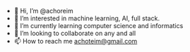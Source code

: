 - 👋 Hi, I’m @achoreim
- 👀 I’m interested in machine learning, AI, full stack.
- 🌱 I’m currently learning computer science and informatics
- 💞️ I’m looking to collaborate on any and all
- 📫 How to reach me achoteim@gmail.com

<!---
achoreim/achoreim is a ✨ special ✨ repository because its `README.md` (this file) appears on your GitHub profile.
You can click the Preview link to take a look at your changes.
--->
